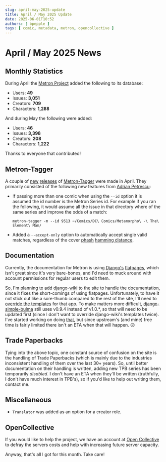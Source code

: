 ```yaml
---
slug: april-may-2025-update
title: April / May 2025 Update
date: 2025-06-01T10:52
authors: [ bpepple ]
tags: [ comic, metadata, metron, opencollective ]
---
```


# April / May 2025 News

## Monthly Statistics

During April the [Metron Project](https://metron.cloud/) added the following to its database:

- Users: **49**
- Issues: **3,051**
- Creators: **709**
- Characters: **1,288**

And during May the following were added:

- Users: **46**
- Issues: **3,398**
- Creators: **208**
- Characters: **1,222**

Thanks to everyone that contributed!

## Metron-Tagger

A couple of [new](https://github.com/Metron-Project/metron-tagger/releases/tag/v3.4.0) 
[releases](https://github.com/Metron-Project/metron-tagger/releases/tag/v3.5.0)
of [Metron-Tagger](https://github.com/Metron-Project/metron-tagger) were made in April. They primarily consisted
of the following new features from [Adrian Petrescu](https://github.com/apetresc):

- If passing more than one comic when using the `--id` option it is assumed the id number is the Metron Series id. For
  example if you ran the following, it would assume all the issue in that directory where of the same series and improve
  the odds of a match:

  ```metron-tagger -m --id 9513 ~/Comics/DC\ Comics/Metamorpho\ -\ The\ Element\ Man/```

- Added a `--accept-only` option to automatically accept single valid matches, regardless of the
  cover [phash](https://en.wikipedia.org/wiki/Perceptual_hashing) [hamming distance](https://en.wikipedia.org/wiki/Hamming_distance).

## Documentation

Currently, the documentation for Metron is
using [Django's](https://www.djangoproject.com/) [flatpages](https://docs.djangoproject.com/en/5.2/ref/contrib/flatpages/),
which isn't great since it's very bare-bones, and I'd need to muck around with account permissions for regular users
to edit them.

So, I'm planning to add [django-wiki](https://github.com/django-wiki/django-wiki) to the site to handle the
documentation, since it fixes the short-comings of using flatpages. Unfortunately, to have it not stick out like a
sore-thumb compared to the rest of the site, I'll need
to [override the templates](https://docs.djangoproject.com/en/5.2/howto/overriding-templates/) for that app. To make
matters more difficult, [django-simple-bulma](https://github.com/lemonsaurus/django-simple-bulma) still uses v0.9.4
instead of v1.0.*, so that will need to be updated first (since I don't want to override django-wiki's templates 
twice). I've started working on doing [that](https://github.com/lemonsaurus/django-simple-bulma/pull/107), but since 
upstream's (and mine) free time is fairly limited there isn't an ETA when that will happen. 😥

## Trade Paperbacks

Tying into the above topic, one constant source of confusion on the site is the handling of Trade Paperbacks (which
is mainly due to the industries inconsistent handling of them over the last 30+ years). So, until better
documentation on their handling is written, adding new TPB series has been temporarily _disabled_. I don't have
an ETA when they'll be written (truthfully, I don't have much interest in TPB's), so if you'd like to help out
writing them, contact me.

## Miscellaneous

- `Translator` was added as an option for a creator role.

## OpenCollective

If you would like to help the project, we have an account at [Open Collective](https://opencollective.com/metron) to 
defray the servers costs and help with increasing future server capacity.

Anyway, that's all I got for this month. Take care!

